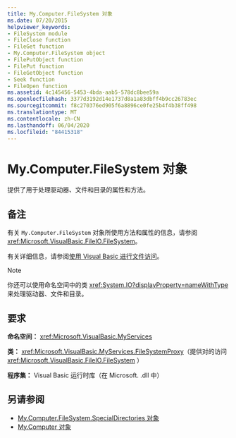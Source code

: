```yaml
---
title: My.Computer.FileSystem 对象
ms.date: 07/20/2015
helpviewer_keywords:
- FileSystem module
- FileClose function
- FileGet function
- My.Computer.FileSystem object
- FilePutObject function
- FilePut function
- FileGetObject function
- Seek function
- FileOpen function
ms.assetid: 4c145456-5453-4bda-aab5-578dc8bee59a
ms.openlocfilehash: 3377d3192d14e1737d8a1a83dbff4b9cc26783ec
ms.sourcegitcommit: f8c270376ed905f6a8896ce0fe25b4f4b38ff498
ms.translationtype: MT
ms.contentlocale: zh-CN
ms.lasthandoff: 06/04/2020
ms.locfileid: "84415318"
---
```

# <a name="mycomputerfilesystem-object"></a>My.Computer.FileSystem 对象
提供了用于处理驱动器、文件和目录的属性和方法。  
  
## <a name="remarks"></a>备注  
 有关 `My.Computer.FileSystem` 对象所使用方法和属性的信息，请参阅 <xref:Microsoft.VisualBasic.FileIO.FileSystem>。  
  
 有关详细信息，请参阅[使用 Visual Basic 进行文件访问](../../developing-apps/programming/drives-directories-files/file-access.md)。  
  
> [!NOTE]
> 你还可以使用命名空间中的类 <xref:System.IO?displayProperty=nameWithType> 来处理驱动器、文件和目录。  
  
## <a name="requirements"></a>要求  
 **命名空间：** <xref:Microsoft.VisualBasic.MyServices>  
  
 **类：** <xref:Microsoft.VisualBasic.MyServices.FileSystemProxy>（提供对的访问 <xref:Microsoft.VisualBasic.FileIO.FileSystem> ）  
  
 **程序集：** Visual Basic 运行时库（在 Microsoft. .dll 中）  
  
## <a name="see-also"></a>另请参阅

- [My.Computer.FileSystem.SpecialDirectories 对象](my-computer-filesystem-specialdirectories-object.md)
- [My.Computer 对象](my-computer-object.md)
